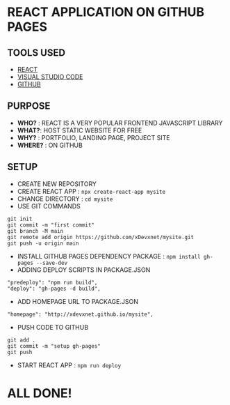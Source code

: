 # REACT APPLICATION ON GITHUB PAGES

## TOOLS USED
- [REACT](https://react.dev/)
- [VISUAL STUDIO CODE](https://code.visualstudio.com/)
- [GITHUB](https://github.com/)

## PURPOSE
- **WHO?** : REACT IS A VERY POPULAR FRONTEND JAVASCRIPT LIBRARY
- **WHAT?**: HOST STATIC WEBSITE FOR FREE
- **WHY?** : PORTFOLIO, LANDING PAGE, PROJECT SITE
- **WHERE?** : ON GITHUB


## SETUP
- CREATE NEW REPOSITORY
- CREATE REACT APP : `npx create-react-app mysite`
- CHANGE DIRECTORY : `cd mysite`
- USE GIT COMMANDS
```
git init
git commit -m "first commit"
git branch -M main
git remote add origin https://github.com/xDevxnet/mysite.git
git push -u origin main
```
- INSTALL GITHUB PAGES DEPENDENCY PACKAGE : `npm install gh-pages --save-dev`
- ADDING DEPLOY SCRIPTS IN PACKAGE.JSON
```
"predeploy": "npm run build",
"deploy": "gh-pages -d build",
```
- ADD HOMEPAGE URL TO PACKAGE.JSON 
```
"homepage": "http://xdevxnet.github.io/mysite",
```
- PUSH CODE TO GITHUB
```
git add .
git commit -m "setup gh-pages"
git push
```
- START REACT APP : `npm run deploy`

# ALL DONE!